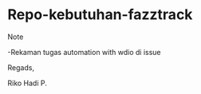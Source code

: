 # Repo-kebutuhan-fazztrack
Note



-Rekaman tugas automation with wdio di issue

Regads,


Riko Hadi P.
